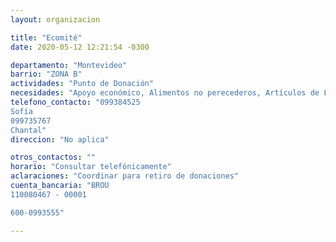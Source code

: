 ```yaml
---
layout: organizacion

title: "Ecomité"
date: 2020-05-12 12:21:54 -0300

departamento: "Montevideo"
barrio: "ZONA B"
actividades: "Punto de Donación"
necesidades: "Apoyo económico, Alimentos no perecederos, Artículos de Limpieza"
telefono_contacto: "099384525
Sofía 
099735767
Chantal"
direccion: "No aplica"

otros_contactos: ""
horario: "Consultar telefónicamente"
aclaraciones: "Coordinar para retiro de donaciones"
cuenta_bancaria: "BROU 
110080467 - 00001

600-0993555"

---
```

